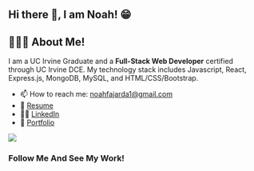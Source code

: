 ## Hi there 👋, I am Noah! 😁

## 🙋🏻‍♂️ About Me!

I am a UC Irvine Graduate and a <strong>Full-Stack Web Developer</strong> certified through UC Irvine DCE. My technology stack includes Javascript, React, Express.js, MongoDB, MySQL, and HTML/CSS/Bootstrap.

- 📫 How to reach me: <a href="mailto:noahfajarda1@gmail.com" target="_blank">noahfajarda1@gmail.com</a>
- 📝 <a target="_blank" href="https://www.linkedin.com/in/noah-fajarda/overlay/1635528997591/single-media-viewer/?profileId=ACoAADRi9VUBqCtvzRDc6m5Gw1VptpAsoClsVyI">Resume</a>
- 🧑‍💼 <a target="_blank" href="https://www.linkedin.com/in/noah-fajarda/">LinkedIn</a>
- 💼 <a target="_blank" href="https://noahfajarda.vercel.app/">Portfolio</a>


<img src="https://github-readme-streak-stats.herokuapp.com/?user=noahfajarda&theme=radical"/>

### Follow Me And See My Work!
